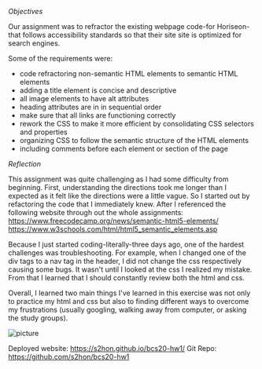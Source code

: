 <!--Written based on '01 HTML CSS Git: Code Refactor' the original assignment page (https://github.com/the-Coding-Boot-Camp-at-UT/UTA-AUS-FSF-FT-09-2020-U-C/tree/master/01-Class-Content/01-HTML-Git-CSS/02-Homework)-->

*Objectives*

Our assignment was to refractor the existing webpage code-for Horiseon-that follows accessibility standards so that their site site is optimized for search engines.

Some of the requirements were:

* code refractoring non-semantic HTML elements to semantic HTML elements
* adding a title element is concise and descriptive
* all image elements to have alt attributes
* heading attributes are in in sequential order
* make sure that all links are functioning correctly
* rework the CSS to make it more efficient by consolidating CSS selectors and properties
* organizing CSS to follow the semantic structure of the HTML elements
* including comments before each element or section of the page

*Reflection*

This assignment was quite challenging as I had some difficulty from beginning. First, understanding the directions took me longer than I expected as it felt like the directions were a little vague. So I started out by refactoring the code that I immediately knew. After I referenced the following website through out the whole assignments:
https://www.freecodecamp.org/news/semantic-html5-elements/
https://www.w3schools.com/html/html5_semantic_elements.asp

Because I just started coding-literally-three days ago, one of the hardest challenges was troubleshooting. For example, when I changed one of the div tags to a nav tag in the header, I did not change the css respectively causing some bugs. It wasn't until I looked at the css I realized my mistake. 
From that I learned that I should constantly review both the html and css.

Overall, I learned two main things I've learned in this exercise was not only to practice my html and css but also to finding different ways to overcome my frustrations (usually googling, walking away from computer, or asking the study groups).

![picture](horiseon-screencapture.png)

Deployed website: https://s2hon.github.io/bcs20-hw1/
Git Repo: https://github.com/s2hon/bcs20-hw1
